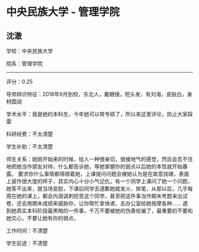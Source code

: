 # 中央民族大学 - 管理学院

## 沈澈

学校：中央民族大学

院系：管理学院

* * *

评分：0.25

导师辨识特征：2018年9月到校，东北人，戴眼镜，短头发，有刘海，皮肤白，身材圆润

学术水平：我是她的本科生，今年她可以带专硕了，所以来这里评论，防止大家踩雷

科研经费：不太清楚

学生补助：不太清楚

师生关系：她刚开始来的时候，给人一种很亲切，很接地气的感觉，然后会忍不住地把她当作朋友对待，什么都告诉她，等她掌握你的弱点以后她的本性就开始暴露。
要求你什么事情都得顺着她，上课提问问题会被她认为是在故意找碴，表面上装作很大度的样子，其实内心十分小气记仇，有一个同学上课问了她一个问题，她答不出来，就当场变脸，下课后同学去道歉她就发火、摔笔，从那以后，几乎每周在她的课上，都会内涵讽刺挖苦这个同学，甚至把这件事当作期末考题来出试卷，还会用期末成绩来威胁你，让你帮忙拿快递，去办公室给她按摩各种……
遇到她真实本科阶段最黑暗的一件事，千万不要被她的伪善给骗了，最重要的不要和她交心，不要让她有你的弱点。

工作时间：不清楚

学生前途：不清楚